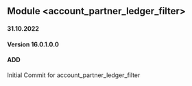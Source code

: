 ## Module <account_partner_ledger_filter>

#### 31.10.2022
#### Version 16.0.1.0.0
#### ADD
Initial Commit for account_partner_ledger_filter
